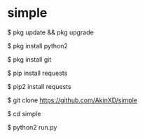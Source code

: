 # simple



$ pkg update && pkg upgrade

$ pkg install python2

$ pkg install git

$ pip install requests

$ pip2 install requests


$ git clone https://github.com/AkinXD/simple

$ cd simple

$ python2 run.py
